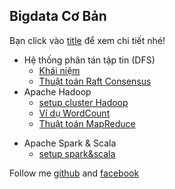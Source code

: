 ## Bigdata Cơ Bản

Bạn click vào [title]() để xem chi tiết nhé!
- Hệ thống phân tán tập tin (DFS)
    - [Khái niệm]()
    - [Thuật toán Raft Consensus]()
- Apache Hadoop
    - [setup cluster Hadoop](https://domanhquang.github.io/bigdatacoban/install-hadoop/)
    - [Ví dụ WordCount](https://domanhquang.github.io/bigdatacoban/wordcount/)
    - [Thuật toán MapReduce](https://domanhquang.github.io/bigdatacoban/thuat-toan-mapreduce/)
* Apache Spark & Scala
    * [setup spark&scala](https://domanhquang.github.io/bigdatacoban/install-spark-scala/)



Follow me [github](https://github.com/DoManhQuang) and [facebook](https://www.facebook.com/manhquang.rnd)
